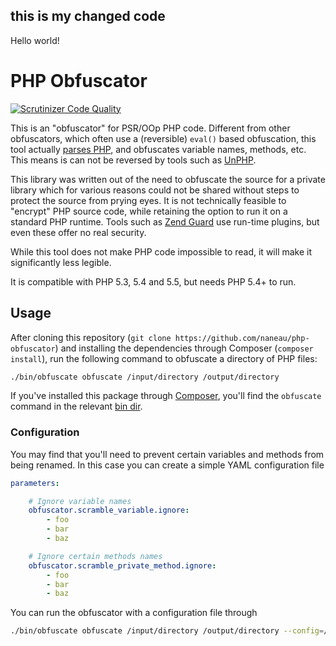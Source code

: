 ## this is my changed code
Hello world!
# PHP Obfuscator

[![Scrutinizer Code Quality](https://scrutinizer-ci.com/g/naneau/php-obfuscator/badges/quality-score.png?b=master)](https://scrutinizer-ci.com/g/naneau/php-obfuscator/?branch=master)

This is an "obfuscator" for PSR/OOp PHP code. Different from other obfuscators, which often use a (reversible) `eval()` based obfuscation, this tool actually [parses PHP](https://github.com/nikic/PHP-Parser), and obfuscates variable names, methods, etc. This means is can not be reversed by tools such as [UnPHP](http://www.unphp.net).

This library was written out of the need to obfuscate the source for a private library which for various reasons could not be shared without steps to protect the source from prying eyes. It is not technically feasible to "encrypt" PHP source code, while retaining the option to run it on a standard PHP runtime. Tools such as [Zend Guard](http://www.zend.com/products/guard) use run-time plugins, but even these offer no real security.

While this tool does not make PHP code impossible to read, it will make it significantly less legible.

It is compatible with PHP 5.3, 5.4 and 5.5, but needs PHP 5.4+ to run.

## Usage

After cloning this repository (`git clone https://github.com/naneau/php-obfuscator`) and installing the dependencies through Composer (`composer install`), run the following command to obfuscate a directory of PHP files:

```bash
./bin/obfuscate obfuscate /input/directory /output/directory
```

If you've installed this package through [Composer](https://getcomposer.org), you'll find the `obfuscate` command in the relevant [bin dir](https://getcomposer.org/doc/articles/vendor-binaries.md).

### Configuration

You may find that you'll need to prevent certain variables and methods from being renamed. In this case you can create a simple YAML configuration file

```yaml
parameters:

    # Ignore variable names
    obfuscator.scramble_variable.ignore:
        - foo
        - bar
        - baz

    # Ignore certain methods names
    obfuscator.scramble_private_method.ignore:
        - foo
        - bar
        - baz
```

You can run the obfuscator with a configuration file through

```bash
./bin/obfuscate obfuscate /input/directory /output/directory --config=/foo/bar/config.yml
```
